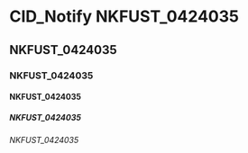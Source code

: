 # CID_Notify NKFUST_0424035
## NKFUST_0424035
### NKFUST_0424035
#### NKFUST_0424035
##### NKFUST_0424035
###### NKFUST_0424035
